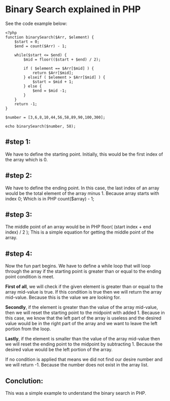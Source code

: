 # Binary Search explained in PHP

See the code example below:
```tsx
<?php
function binarySearch($Arr, $element) {
    $start = 0;
    $end = count($Arr) - 1;
    
    while($start <= $end) {
        $mid = floor(($start + $end) / 2);
        
        if ( $element == $Arr[$mid] ) {
            return $Arr[$mid];
        } elseif ( $element > $Arr[$mid] ) {
            $start = $mid + 1;
        } else {
            $end = $mid -1;
        }
    }
    return -1;
}

$number = [3,6,8,10,44,56,58,89,90,100,300];

echo binarySearch($number, 58);
```

## #step 1:
We have to define the starting point. Initially, this would be the first index of the array which is 0.
## #step 2:
We have to define the ending point. In this case, the last index of an array would be the total element of the array minus 1. Because array starts with index 0; Which is in PHP count($array) - 1;
## #step 3:
The middle point of an array would be in PHP floor( (start index + end index) / 2 ); This is a simple equation for getting the middle point of the array.
## #step 4:
Now the fun part begins. We have to define a while loop that will loop through the array if the starting point is greater than or equal to the ending point condition is meet. 

**First of all**, we will check if the given element is greater than or equal to the array mid-value is true. If this condition is true then we will return the array mid-value. Because this is the value we are looking for.

**Secondly**, if the element is greater than the value of the array mid-value, then we will reset the starting point to the midpoint with added 1. Because in this case, we know that the left part of the array is useless and the desired value would be in the right part of the array and we want to leave the left portion from the loop.

**Lastly**, if the element is smaller than the value of the array mid-value then we will reset the ending point to the midpoint by subtracting 1. Because the desired value would be the left portion of the array.

If no condition is applied that means we did not find our desire number and we will return -1. Because the number does not exist in the array list.

## Conclution:
This was a simple example to understand the binary search in PHP.
